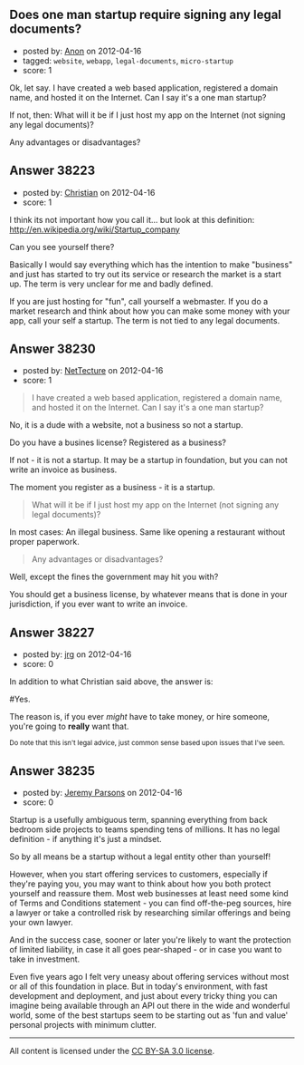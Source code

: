 ## Does one man startup require signing any legal documents?

- posted by: [Anon](https://stackexchange.com/users/-1/17516-anon) on 2012-04-16
- tagged: `website`, `webapp`, `legal-documents`, `micro-startup`
- score: 1

Ok, let say. I have created a web based application, registered a domain name, and hosted it on the Internet. Can I say it's a one man startup?

If not, then: What will it be if I just host my app on the Internet (not signing any legal documents)?

Any advantages or disadvantages?


## Answer 38223

- posted by: [Christian](https://stackexchange.com/users/-1/9952-christian) on 2012-04-16
- score: 1

I think its not important how you call it... but look at this definition:
http://en.wikipedia.org/wiki/Startup_company

Can you see yourself there?

Basically I would say everything which has the intention to make "business" and just has started to try out its service or research the market is a start up. The term is very unclear for me and badly defined.

If you are just hosting for "fun", call yourself a webmaster. If you do a market research and think about how you can make some money with your app, call your self a startup. The term is not tied to any legal documents.


## Answer 38230

- posted by: [NetTecture](https://stackexchange.com/users/-1/3350-nettecture) on 2012-04-16
- score: 1

> I have created a web based application, registered a domain name, and
> hosted it on the  Internet. Can I say it's a one man startup?

No, it is a dude with a website, not a business so not a startup.

Do you have a busines license? Registered as a business?

If not - it is not a startup. It may be a startup in foundation, but you can not write an invoice as business.

The moment you register as a business - it is a startup.

> What will it be if I just host my app on the Internet (not signing any
> legal documents)?

In most cases: An illegal business. Same like opening a restaurant without proper paperwork.

> Any advantages or disadvantages?

Well, except the fines the government may hit you with?

You should get a business license, by whatever means that is done in your jurisdiction, if you ever want to write an invoice.



## Answer 38227

- posted by: [jrg](https://stackexchange.com/users/-1/12807-jrg) on 2012-04-16
- score: 0

In addition to what Christian said above, the answer is:

#Yes.

The reason is, if you ever *might* have to take money, or hire someone, you're going to **really** want that.


<sub>Do note that this isn't legal advice, just common sense based upon issues that I've seen.</sub>


## Answer 38235

- posted by: [Jeremy Parsons](https://stackexchange.com/users/-1/4291-jeremy-parsons) on 2012-04-16
- score: 0

Startup is a usefully ambiguous term, spanning everything from back bedroom side projects to teams spending tens of millions. It has no legal definition - if anything it's just a mindset.

So by all means be a startup without a legal entity other than yourself!

However, when you start offering services to customers, especially if they're paying you, you may want to think about how you both protect yourself and reassure them. Most web businesses at least need some kind of Terms and Conditions statement - you can find off-the-peg sources, hire a lawyer or take a controlled risk by researching similar offerings and being your own lawyer.

And in the success case, sooner or later you're likely to want the protection of limited liability, in case it all goes pear-shaped - or in case you want to take in investment.

Even five years ago I felt very uneasy about offering services without most or all of this foundation in place. But in today's environment, with fast development and deployment, and just about every tricky thing you can imagine being available through an API out there in the wide and wonderful world, some of the best startups seem to be starting out as 'fun and value' personal projects with minimum clutter.



---

All content is licensed under the [CC BY-SA 3.0 license](https://creativecommons.org/licenses/by-sa/3.0/).
